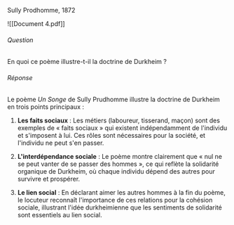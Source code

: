 Sully Prodhomme, 1872

![[Document 4.pdf]]


###### Question 

En quoi ce poème illustre-t-il la doctrine de Durkheim ?

###### Réponse

Le poème *Un Songe* de Sully Prudhomme illustre la doctrine de Durkheim en trois points principaux :

1. **Les faits sociaux** : Les métiers (laboureur, tisserand, maçon) sont des exemples de « faits sociaux » qui existent indépendamment de l'individu et s'imposent à lui. Ces rôles sont nécessaires pour la société, et l'individu ne peut s'en passer.

2. **L'interdépendance sociale** : Le poème montre clairement que « nul ne se peut vanter de se passer des hommes », ce qui reflète la solidarité organique de Durkheim, où chaque individu dépend des autres pour survivre et prospérer.

3. **Le lien social** : En déclarant aimer les autres hommes à la fin du poème, le locuteur reconnaît l'importance de ces relations pour la cohésion sociale, illustrant l'idée durkheimienne que les sentiments de solidarité sont essentiels au lien social.